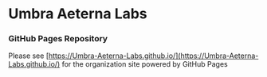 # Umbra Aeterna Labs

### GitHub Pages Repository

Please see [https://Umbra-Aeterna-Labs.github.io/](https://Umbra-Aeterna-Labs.github.io/)
for the organization site powered by GitHub Pages